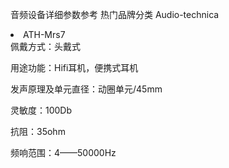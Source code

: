<title1>音频设备详细参数参考</title1>
<title2>热门品牌分类</title2>
<title3>Audio-technica</title3>
<li>ATH-Mrs7</li>
<table>
佩戴方式：头戴式

用途功能：Hifi耳机，便携式耳机

发声原理及单元直径：动圈单元/45mm

灵敏度：100Db

抗阻：35ohm

频响范围：4——50000Hz
</table>
